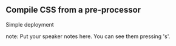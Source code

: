 ##  Compile CSS from a pre-processor

Simple deployment

note:
    Put your speaker notes here.
    You can see them pressing 's'.
